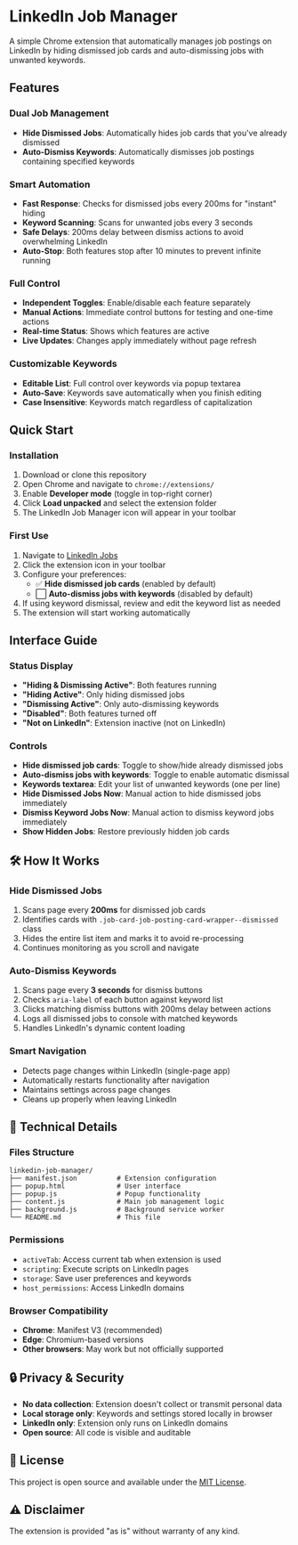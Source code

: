 # LinkedIn Job Manager

A simple Chrome extension that automatically manages job postings on LinkedIn by hiding dismissed job cards and auto-dismissing jobs with unwanted keywords.

## Features

### **Dual Job Management**
- **Hide Dismissed Jobs**: Automatically hides job cards that you've already dismissed
- **Auto-Dismiss Keywords**: Automatically dismisses job postings containing specified keywords

### **Smart Automation** 
- **Fast Response**: Checks for dismissed jobs every 200ms for "instant" hiding
- **Keyword Scanning**: Scans for unwanted jobs every 3 seconds
- **Safe Delays**: 200ms delay between dismiss actions to avoid overwhelming LinkedIn
- **Auto-Stop**: Both features stop after 10 minutes to prevent infinite running

### **Full Control**
- **Independent Toggles**: Enable/disable each feature separately
- **Manual Actions**: Immediate control buttons for testing and one-time actions
- **Real-time Status**: Shows which features are active
- **Live Updates**: Changes apply immediately without page refresh

### **Customizable Keywords**
- **Editable List**: Full control over keywords via popup textarea
- **Auto-Save**: Keywords save automatically when you finish editing
- **Case Insensitive**: Keywords match regardless of capitalization

## Quick Start

### Installation
1. Download or clone this repository
2. Open Chrome and navigate to `chrome://extensions/`
3. Enable **Developer mode** (toggle in top-right corner)
4. Click **Load unpacked** and select the extension folder
5. The LinkedIn Job Manager icon will appear in your toolbar

### First Use
1. Navigate to [LinkedIn Jobs](https://www.linkedin.com/jobs/)
2. Click the extension icon in your toolbar
3. Configure your preferences:
   - ✅ **Hide dismissed job cards** (enabled by default)
   - ⬜ **Auto-dismiss jobs with keywords** (disabled by default)
4. If using keyword dismissal, review and edit the keyword list as needed
5. The extension will start working automatically

## Interface Guide

### Status Display
- **"Hiding & Dismissing Active"**: Both features running
- **"Hiding Active"**: Only hiding dismissed jobs
- **"Dismissing Active"**: Only auto-dismissing keywords
- **"Disabled"**: Both features turned off
- **"Not on LinkedIn"**: Extension inactive (not on LinkedIn)

### Controls
- **Hide dismissed job cards**: Toggle to show/hide already dismissed jobs
- **Auto-dismiss jobs with keywords**: Toggle to enable automatic dismissal
- **Keywords textarea**: Edit your list of unwanted keywords (one per line)
- **Hide Dismissed Jobs Now**: Manual action to hide dismissed jobs immediately
- **Dismiss Keyword Jobs Now**: Manual action to dismiss keyword jobs immediately
- **Show Hidden Jobs**: Restore previously hidden job cards

## 🛠️ How It Works

### Hide Dismissed Jobs
1. Scans page every **200ms** for dismissed job cards
2. Identifies cards with `.job-card-job-posting-card-wrapper--dismissed` class
3. Hides the entire list item and marks it to avoid re-processing
4. Continues monitoring as you scroll and navigate

### Auto-Dismiss Keywords  
1. Scans page every **3 seconds** for dismiss buttons
2. Checks `aria-label` of each button against keyword list
3. Clicks matching dismiss buttons with 200ms delay between actions
4. Logs all dismissed jobs to console with matched keywords
5. Handles LinkedIn's dynamic content loading

### Smart Navigation
- Detects page changes within LinkedIn (single-page app)
- Automatically restarts functionality after navigation
- Maintains settings across page changes
- Cleans up properly when leaving LinkedIn

## 🔧 Technical Details

### Files Structure
```
linkedin-job-manager/
├── manifest.json          # Extension configuration
├── popup.html             # User interface
├── popup.js               # Popup functionality  
├── content.js             # Main job management logic
├── background.js          # Background service worker
└── README.md              # This file
```

### Permissions
- `activeTab`: Access current tab when extension is used
- `scripting`: Execute scripts on LinkedIn pages
- `storage`: Save user preferences and keywords
- `host_permissions`: Access LinkedIn domains

### Browser Compatibility
- **Chrome**: Manifest V3 (recommended)
- **Edge**: Chromium-based versions
- **Other browsers**: May work but not officially supported

## 🔒 Privacy & Security

- **No data collection**: Extension doesn't collect or transmit personal data
- **Local storage only**: Keywords and settings stored locally in browser
- **LinkedIn only**: Extension only runs on LinkedIn domains
- **Open source**: All code is visible and auditable

## 📄 License

This project is open source and available under the [MIT License](LICENSE).

## ⚠️ Disclaimer

The extension is provided "as is" without warranty of any kind.
